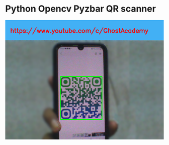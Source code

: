 # Python Opencv Pyzbar QR scanner

<img src='https://raw.githubusercontent.com/GH0STH4CKER/QR_SCAN_WEBCAM/main/2021-08-07_18-54-30.png' width='700px'>
